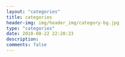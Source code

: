 ```yaml
---
layout: "categories"
title: categories
header-img: img/header_img/category-bg.jpg
type: "categories"
date: 2018-08-22 22:20:23
description:
comments: false
---
```

